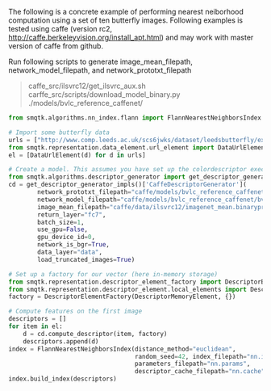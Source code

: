 The following is a concrete example of performing nearest neiborhood computation
using a set of ten butterfly images. Following examples is tested using
caffe (version rc2, http://caffe.berkeleyvision.org/install_apt.html) and may
work with master version of caffe from github.

Run following scripts to generate image_mean_filepath, network_model_filepath,
and network_prototxt_filepath

> caffe_src/ilsvrc12/get_ilsvrc_aux.sh
> carffe_src/scripts/download_model_binary.py  ./models/bvlc_reference_caffenet/

```python
from smqtk.algorithms.nn_index.flann import FlannNearestNeighborsIndex

# Import some butterfly data
urls = ["http://www.comp.leeds.ac.uk/scs6jwks/dataset/leedsbutterfly/examples/{:03d}.jpg".format(i) for i in range(1,11)]
from smqtk.representation.data_element.url_element import DataUrlElement
el = [DataUrlElement(d) for d in urls]

# Create a model. This assumes you have set up the colordescriptor executable.
from smqtk.algorithms.descriptor_generator import get_descriptor_generator_impls
cd = get_descriptor_generator_impls()['CaffeDescriptorGenerator'](
        network_prototxt_filepath="caffe/models/bvlc_reference_caffenet/deploy.prototxt",
        network_model_filepath="caffe/models/bvlc_reference_caffenet/bvlc_reference_caffenet.caffemodel",
        image_mean_filepath="caffe/data/ilsvrc12/imagenet_mean.binaryproto",
        return_layer="fc7",
        batch_size=1,
        use_gpu=False,
        gpu_device_id=0,
        network_is_bgr=True,
        data_layer="data",
        load_truncated_images=True)

# Set up a factory for our vector (here in-memory storage)
from smqtk.representation.descriptor_element_factory import DescriptorElementFactory
from smqtk.representation.descriptor_element.local_elements import DescriptorMemoryElement
factory = DescriptorElementFactory(DescriptorMemoryElement, {})

# Compute features on the first image
descriptors = []
for item in el:
    d = cd.compute_descriptor(item, factory)
    descriptors.append(d)
index = FlannNearestNeighborsIndex(distance_method="euclidean",
                                   random_seed=42, index_filepath="nn.index",
                                   parameters_filepath="nn.params",
                                   descriptor_cache_filepath="nn.cache")
index.build_index(descriptors)
```
